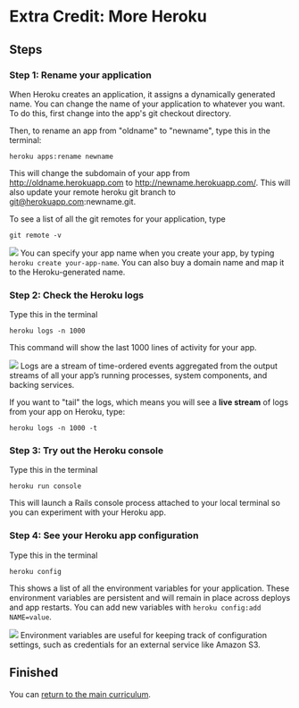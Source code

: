 # Extra Credit: More Heroku

## Steps

### Step 1: Rename your application
When Heroku creates an application, it assigns a dynamically generated name. You can change the name of your application to whatever you want. To do this, first change into the app's git checkout directory.

Then, to rename an app from "oldname" to "newname", type this in the terminal:

```text
heroku apps:rename newname
```

This will change the subdomain of your app from http://oldname.herokuapp.com to http://newname.herokuapp.com/. This will also update your remote heroku git branch to git@herokuapp.com:newname.git.


To see a list of all the git remotes for your application, type

```text
git remote -v
```

![](/images/info.png) You can specify your app name when you create your app, by typing `heroku create your-app-name`. You can also buy a domain name and map it to the Heroku-generated name.


### Step 2: Check the Heroku logs
Type this in the terminal

```text
heroku logs -n 1000
```
This command will show the last 1000 lines of activity for your app.

![](/images/info.png) Logs are a stream of time-ordered events aggregated from the output streams of all your app’s running processes, system components, and backing services.

If you want to "tail" the logs, which means you will see a **live stream** of logs from your app on Heroku, type:

```text
heroku logs -n 1000 -t
```


### Step 3: Try out the Heroku console
Type this in the terminal

```text
heroku run console
```

This will launch a Rails console process attached to your local terminal so you can experiment with your Heroku app.


### Step 4: See your Heroku app configuration
Type this in the terminal

```text
heroku config
```

This shows a list of all the environment variables for your application. These environment variables are persistent and will remain in place across deploys and app restarts. You can add new variables with `heroku config:add NAME=value`.

![](/images/info.png) Environment variables are useful for keeping track of configuration settings, such as credentials for an external service like Amazon S3.

## Finished

You can [return to the main curriculum](/curriculum/curriculum_toc).
